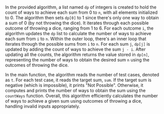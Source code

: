 In the provided algorithm, a list named `dp` of integers is created to hold the count of ways to achieve each sum from 0 to `n`, with all elements initialized to 0. The algorithm then sets `dp[0]` to 1 since there's only one way to obtain a sum of 0 (by not throwing the dice). It iterates through each possible outcome of throwing a dice, ranging from 1 to 6. For each outcome `i`, the algorithm updates the `dp` list to calculate the number of ways to achieve each sum from `i` to `n`. Within the outer loop, there's an inner loop that iterates through the possible sums from `i` to `n`. For each sum `j`, `dp[j]` is updated by adding the count of ways to achieve the sum `j - i`. After updating all the counts, the algorithm returns the value stored in `dp[n]`, representing the number of ways to obtain the desired sum `n` using the outcomes of throwing the dice.

In the main function, the algorithm reads the number of test cases, denoted as `t`. For each test case, it reads the target sum, `sum`. If the target sum is negative (which is impossible), it prints "Not Possible". Otherwise, it computes and prints the number of ways to obtain the sum using the `countWays` function. Overall, this algorithm efficiently calculates the number of ways to achieve a given sum using outcomes of throwing a dice, handling invalid inputs appropriately.
